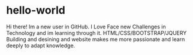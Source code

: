 # hello-world


Hi there! Im a new user in GitHub.
I Love Face new Challenges in Technology
and im learning through it.
HTML/CSS/BOOTSTRAP/JQUERY
Building and desining and website makes me more passionate and learn deeply to adapt knowledge.
